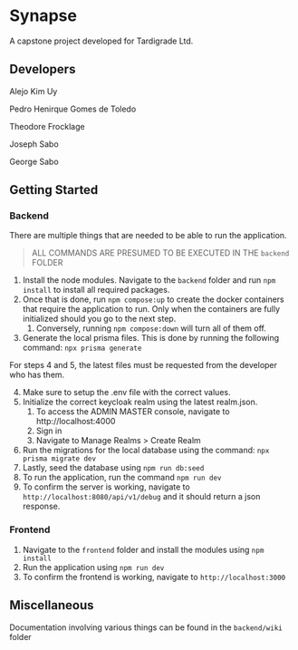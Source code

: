 # Synapse

A capstone project developed for Tardigrade Ltd.

## Developers

Alejo Kim Uy

Pedro Henirque Gomes de Toledo

Theodore Frocklage

Joseph Sabo

George Sabo

## Getting Started

### Backend

There are multiple things that are needed to be able to run the application.

> ALL COMMANDS ARE PRESUMED TO BE EXECUTED IN THE `backend` FOLDER

1. Install the node modules. Navigate to the `backend` folder and run `npm install` to install all required packages.
2. Once that is done, run `npm compose:up` to create the docker containers that require the application to run. Only when the containers are fully initialized should you go to the next step.
   1. Conversely, running `npm compose:down` will turn all of them off.
3. Generate the local prisma files. This is done by running the following command: `npx prisma generate`

For steps 4 and 5, the latest files must be requested from the developer who has them.

4. Make sure to setup the .env file with the correct values.
5. Initialize the correct keycloak realm using the latest realm.json.
    1. To access the ADMIN MASTER console, navigate to http://localhost:4000
    2. Sign in
    3. Navigate to Manage Realms > Create Realm
6. Run the migrations for the local database using the command: `npx prisma migrate dev`
7. Lastly, seed the database using `npm run db:seed`
8. To run the application, run the command `npm run dev`
9. To confirm the server is working, navigate to `http://localhost:8080/api/v1/debug` and it should return a json response.

### Frontend

1. Navigate to the `frontend` folder and install the modules using `npm install`
2. Run the application using `npm run dev`
3. To confirm the frontend is working, navigate to `http://localhost:3000`

## Miscellaneous

Documentation involving various things can be found in the `backend/wiki` folder
